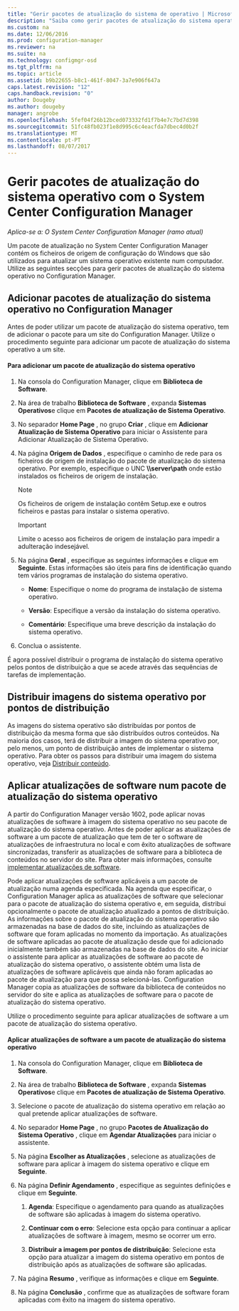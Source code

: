 ```yaml
---
title: "Gerir pacotes de atualização do sistema de operativo | Microsoft Docs"
description: "Saiba como gerir pacotes de atualização do sistema operativo no System Center Configuration Manager."
ms.custom: na
ms.date: 12/06/2016
ms.prod: configuration-manager
ms.reviewer: na
ms.suite: na
ms.technology: configmgr-osd
ms.tgt_pltfrm: na
ms.topic: article
ms.assetid: b9b22655-b8c1-461f-8047-3a7e906f647a
caps.latest.revision: "12"
caps.handback.revision: "0"
author: Dougeby
ms.author: dougeby
manager: angrobe
ms.openlocfilehash: 5fef04f26b12bced073332fd1f7b4e7c7bd7d398
ms.sourcegitcommit: 51fc48fb023f1e8d995c6c4eacfda7dbec4d0b2f
ms.translationtype: MT
ms.contentlocale: pt-PT
ms.lasthandoff: 08/07/2017
---
```

# <a name="manage-operating-system-upgrade-packages-with-system-center-configuration-manager"></a>Gerir pacotes de atualização do sistema operativo com o System Center Configuration Manager

*Aplica-se a: O System Center Configuration Manager (ramo atual)*

Um pacote de atualização no System Center Configuration Manager contém os ficheiros de origem de configuração do Windows que são utilizados para atualizar um sistema operativo existente num computador. Utilize as seguintes secções para gerir pacotes de atualização do sistema operativo no Configuration Manager.

##  <a name="BKMK_AddOSUpgradePkgs"></a> Adicionar pacotes de atualização do sistema operativo no Configuration Manager  
 Antes de poder utilizar um pacote de atualização do sistema operativo, tem de adicionar o pacote para um site do Configuration Manager. Utilize o procedimento seguinte para adicionar um pacote de atualização do sistema operativo a um site.  

#### <a name="to-add-an-operating-system-upgrade-package"></a>Para adicionar um pacote de atualização do sistema operativo  

1.  Na consola do Configuration Manager, clique em **Biblioteca de Software**.  

2.  Na área de trabalho **Biblioteca de Software** , expanda **Sistemas Operativos**e clique em **Pacotes de atualização de Sistema Operativo**.  

3.  No separador **Home Page** , no grupo **Criar** , clique em **Adicionar Atualização de Sistema Operativo** para iniciar o Assistente para Adicionar Atualização de Sistema Operativo.  

4.  Na página **Origem de Dados** , especifique o caminho de rede para os ficheiros de origem de instalação do pacote de atualização do sistema operativo. Por exemplo, especifique o UNC **\\\server\path** onde estão instalados os ficheiros de origem de instalação.  

    > [!NOTE]  
    >  Os ficheiros de origem de instalação contêm Setup.exe e outros ficheiros e pastas para instalar o sistema operativo.  

    > [!IMPORTANT]  
    >  Limite o acesso aos ficheiros de origem de instalação para impedir a adulteração indesejável.  

5.  Na página **Geral** , especifique as seguintes informações e clique em **Seguinte**. Estas informações são úteis para fins de identificação quando tem vários programas de instalação do sistema operativo.  

    -   **Nome**: Especifique o nome do programa de instalação de sistema operativo.  

    -   **Versão**: Especifique a versão da instalação do sistema operativo.  

    -   **Comentário**: Especifique uma breve descrição da instalação do sistema operativo.  

6.  Conclua o assistente.  

 É agora possível distribuir o programa de instalação do sistema operativo pelos pontos de distribuição a que se acede através das sequências de tarefas de implementação.  

##  <a name="BKMK_DistributeBootImages"></a> Distribuir imagens do sistema operativo por pontos de distribuição  
 As imagens do sistema operativo são distribuídas por pontos de distribuição da mesma forma que são distribuídos outros conteúdos. Na maioria dos casos, terá de distribuir a imagem do sistema operativo por, pelo menos, um ponto de distribuição antes de implementar o sistema operativo. Para obter os passos para distribuir uma imagem do sistema operativo, veja [Distribuir conteúdo](../../core/servers/deploy/configure/deploy-and-manage-content.md#a-namebkmkdistributea-distribute-content).  

##  <a name="BKMK_OSUpgradePkgApplyUpdates"></a> Aplicar atualizações de software num pacote de atualização do sistema operativo  
 A partir do Configuration Manager versão 1602, pode aplicar novas atualizações de software à imagem do sistema operativo no seu pacote de atualização do sistema operativo. Antes de poder aplicar as atualizações de software a um pacote de atualização que tem de ter o software de atualizações de infraestrutura no local e com êxito atualizações de software sincronizadas, transferir as atualizações de software para a biblioteca de conteúdos no servidor do site. Para obter mais informações, consulte [implementar atualizações de software](../../sum/deploy-use/deploy-software-updates.md).  

 Pode aplicar atualizações de software aplicáveis a um pacote de atualização numa agenda especificada. Na agenda que especificar, o Configuration Manager aplica as atualizações de software que selecionar para o pacote de atualização do sistema operativo e, em seguida, distribui opcionalmente o pacote de atualização atualizado a pontos de distribuição. As informações sobre o pacote de atualização do sistema operativo são armazenadas na base de dados do site, incluindo as atualizações de software que foram aplicadas no momento da importação. As atualizações de software aplicadas ao pacote de atualização desde que foi adicionado inicialmente também são armazenadas na base de dados do site. Ao iniciar o assistente para aplicar as atualizações de software ao pacote de atualização do sistema operativo, o assistente obtém uma lista de atualizações de software aplicáveis que ainda não foram aplicadas ao pacote de atualização para que possa selecioná-las. Configuration Manager copia as atualizações de software da biblioteca de conteúdos no servidor do site e aplica as atualizações de software para o pacote de atualização do sistema operativo.  

 Utilize o procedimento seguinte para aplicar atualizações de software a um pacote de atualização do sistema operativo.  

#### <a name="to-apply-software-updates-to-an-operating-system-upgrade-package"></a>Aplicar atualizações de software a um pacote de atualização do sistema operativo  

1.  Na consola do Configuration Manager, clique em **Biblioteca de Software**.  

2.  Na área de trabalho **Biblioteca de Software** , expanda **Sistemas Operativos**e clique em **Pacotes de atualização de Sistema Operativo**.  

3.  Selecione o pacote de atualização do sistema operativo em relação ao qual pretende aplicar atualizações de software.  

4.  No separador **Home Page** , no grupo **Pacotes de Atualização do Sistema Operativo** , clique em **Agendar Atualizações** para iniciar o assistente.  

5.  Na página **Escolher as Atualizações** , selecione as atualizações de software para aplicar à imagem do sistema operativo e clique em **Seguinte**.  

6.  Na página **Definir Agendamento** , especifique as seguintes definições e clique em **Seguinte**.  

    1.  **Agenda**: Especifique o agendamento para quando as atualizações de software são aplicadas à imagem do sistema operativo.  

    2.  **Continuar com o erro**:  Selecione esta opção para continuar a aplicar atualizações de software à imagem, mesmo se ocorrer um erro.  

    3.  **Distribuir a imagem por pontos de distribuição**: Selecione esta opção para atualizar a imagem do sistema operativo em pontos de distribuição após as atualizações de software são aplicadas.  

7.  Na página **Resumo** , verifique as informações e clique em **Seguinte**.  

8.  Na página **Conclusão** , confirme que as atualizações de software foram aplicadas com êxito na imagem do sistema operativo.  
